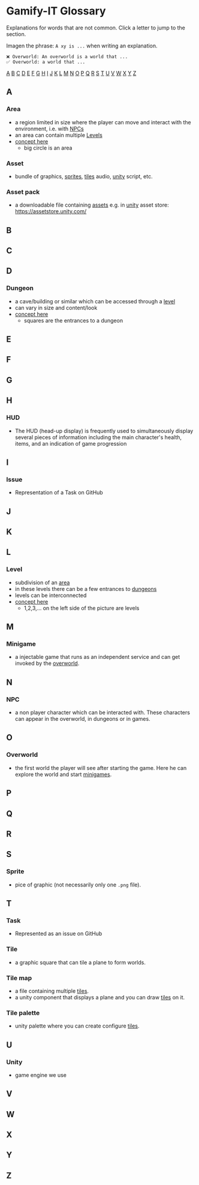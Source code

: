 # Gamify-IT Glossary

Explanations for words that are not common. Click a letter to jump to the section.

Imagen the phrase: `A xy is ...` when writing an explanation.

```
❌ Overworld: An overworld is a world that ...
✅ Overworld: a world that ...
```

[A](#a) [B](#b) [C](#c) [D](#d) [E](#e) [F](#f) [G](#g) [H](#h) [I](#i) [J](#j) [K](#k) [L](#l) [M](#m) [N](#n) [O](#o) [P](#p) [Q](#q) [R](#r) [S](#s) [T](#t) [U](#u) [V](#v) [W](#w) [X](#x) [Y](#y) [Z](#z)  

## A

### Area

- a region limited in size where the player can move and interact with the environment, i.e. with [NPCs](#npc)
- an area can contain multiple [Levels](#level)
- [concept here](/protocols/global/2022-06-03-protocol-1.md#overworld)
  - big circle is an area

### Asset

- bundle of graphics, [sprites](#Sprite), [tiles](#Tile) audio, [unity](#Unity) script, etc.

### Asset pack

- a downloadable file containing [assets](#Assets) e.g. in [unity](#Unity) asset store: <https://assetstore.unity.com/>

## B

## C

## D

### Dungeon

- a cave/building or similar which can be accessed through a [level](#level)
- can vary in size and content/look
- [concept here](/protocols/global/2022-06-03-protocol-1.md#overworld)
  - squares are the entrances to a dungeon

## E

## F

## G

## H

### HUD

- The HUD (head-up display) is frequently used to simultaneously display several pieces of information including the main character's health, items, and an indication of game progression

## I

### Issue

- Representation of a Task on GitHub

## J

## K

## L

### Level

- subdivision of an [area](#area)
- in these levels there can be a few entrances to [dungeons](#dungeon)
- levels can be interconnected
- [concept here](/protocols/global/2022-06-03-protocol-1.md#overworld)
  - 1,2,3,... on the left side of the picture are levels

## M

### Minigame

- a injectable game that runs as an independent service and can get invoked by the [overworld](#Overworld).

## N

### NPC

- a non player character which can be interacted with. These characters can appear in the overworld, in dungeons or in games.

## O

### Overworld

- the first world the player will see after starting the game. Here he can explore the world and start [minigames](#Minigame).

## P

## Q

## R

## S

### Sprite

- pice of graphic (not necessarily only one `.png` file).

## T

### Task

- Represented as an issue on GitHub

### Tile

- a graphic square that can tile a plane to form worlds.

### Tile map

- a file containing multiple [tiles](#Tile).
- a unity component that displays a plane and you can draw [tiles](#Tile) on it.

### Tile palette

- unity palette where you can create configure [tiles](#Tile).

## U

### Unity

- game engine we use

## V

## W

## X

## Y

## Z

